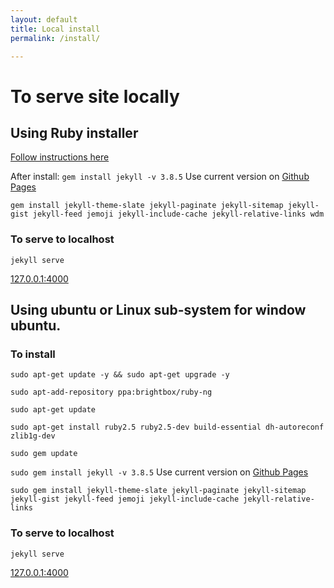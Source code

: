 ```yaml
---
layout: default
title: Local install
permalink: /install/

---
```


# To serve site locally

## Using Ruby installer

[Follow instructions here](https://jekyllrb.com/docs/installation/windows/#installation-via-rubyinstaller)

After install:
`gem install jekyll -v 3.8.5` Use current version on [Github Pages](https://pages.github.com/versions/)

`gem install jekyll-theme-slate jekyll-paginate jekyll-sitemap jekyll-gist jekyll-feed jemoji jekyll-include-cache jekyll-relative-links wdm`

### To serve to localhost

`jekyll serve`

[127.0.0.1:4000](http://127.0.0.1:4000/)

## Using ubuntu or Linux sub-system for window ubuntu.

### To install

`sudo apt-get update -y && sudo apt-get upgrade -y`  
  
`sudo apt-add-repository ppa:brightbox/ruby-ng`
  
`sudo apt-get update`

`sudo apt-get install ruby2.5 ruby2.5-dev build-essential dh-autoreconf zlib1g-dev`

`sudo gem update`

`sudo gem install jekyll -v 3.8.5` Use current version on [Github Pages](https://pages.github.com/versions/)

`sudo gem install jekyll-theme-slate jekyll-paginate jekyll-sitemap jekyll-gist jekyll-feed jemoji jekyll-include-cache jekyll-relative-links`

### To serve to localhost

`jekyll serve`

[127.0.0.1:4000](http://127.0.0.1:4000/)
